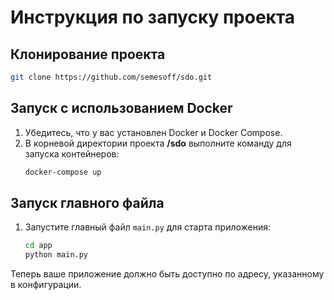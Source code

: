 # Инструкция по запуску проекта

## Клонирование проекта

   ```sh
   git clone https://github.com/semesoff/sdo.git
   ```

## Запуск с использованием Docker

1. Убедитесь, что у вас установлен Docker и Docker Compose.
2. В корневой директории проекта **/sdo**  выполните команду для запуска контейнеров:
    ```sh
    docker-compose up
    ```

## Запуск главного файла

1. Запустите главный файл `main.py` для старта приложения:
    ```sh
    cd app
    python main.py
    ```

Теперь ваше приложение должно быть доступно по адресу, указанному в конфигурации.